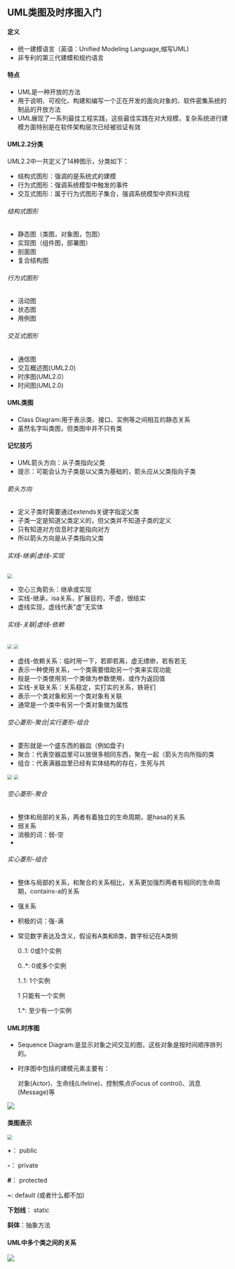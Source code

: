 ## UML类图及时序图入门

#### 定义

* 统一建模语言（英语：Unified Modeling Language,缩写UML)
* 非专利的第三代建模和规约语言

#### 特点

* UML是一种开放的方法
* 用于说明、可视化、构建和编写一个正在开发的面向对象的、软件密集系统的制品的开放方法
* UML展现了一系列最佳工程实践，这些最佳实践在对大规模，复杂系统进行建模方面特别是在软件架构层次已经被验证有效

#### UML2.2分类

UML2.2中一共定义了14种图示，分类如下：

* 结构式图形：强调的是系统式的建模
* 行为式图形：强调系统模型中触发的事件
* 交互式图形：属于行为式图形子集合，强调系统模型中资料流程

###### 结构式图形

* 静态图（类图，对象图，包图）
* 实现图（组件图，部署图）
* 剖面图
* 复合结构图

###### 行为式图形

* 活动图
* 状态图
* 用例图

###### 交互式图形

* 通信图
* 交互概述图(UML2.0)
* 时序图(UML2.0）
* 时间图(UML2.0)

#### UML类图

* Class Diagram:用于表示类、接口、实例等之间相互的静态关系
* 虽然名字叫类图，但类图中并不只有类

#### 记忆技巧

* UML箭头方向：从子类指向父类
* 提示：可能会认为子类是以父类为基础的，箭头应从父类指向子类

###### 箭头方向

* 定义子类时需要通过extends关键字指定父类
* 子类一定是知道父类定义的，但父类并不知道子类的定义
* 只有知道对方信息时才能指向对方
* 所以箭头方向是从子类指向父类

###### 实线-继承|虚线-实现

<img src="../../assets/img/2022-06-06/fast_23-57-17.png" style="zoom:67%;" />

* 空心三角箭头：继承或实现
* 实线-继承，isa关系，扩展目的，不虚，很结实
* 虚线实现，虚线代表”虚”无实体

###### 实线-关联|虚线-依赖

<img src="F:\code_reference\AoLyu.github.io\docs\assets\img\2022-06-07\fast_00-01-08.png" style="zoom:67%;" />

<img src="../../assets/img/2022-06-07/fast_00-04-38.png" style="zoom:67%;" />

* 虚线-依赖关系：临时用一下，若即若离，虚无缥缈，若有若无
* 表示一种使用关系，一个类需要借助另一个类来实现功能
* 般是一个类使用另一个类做为参数使用，或作为返回值
* 实线-关联关系：关系稳定，实打实的关系，铁哥们
* 表示一个类对象和另一个类对象有关联
* 通常是一个类中有另一个类对象做为属性

###### 空心菱形-聚合|实行菱形-组合

* 菱形就是一个盛东西的器皿（例如盘子)
* 聚合：代表空器皿里可以放很多相同东西，聚在一起（箭头方向所指的类
* 组合：代表满器皿里已经有实体结构的存在，生死与共

  

<img src="../../assets/img/2022-06-07/fast_00-07-40.png" style="zoom:67%;" />

<img src="../../assets/img/2022-06-07/fast_00-08-28.png" style="zoom:67%;" />

###### 空心菱形-聚合

* 整体和局部的关系，两者有着独立的生命周期，是hasa的关系
* 弱关系
* 消极的词：弱-空
* 

###### 实心菱形-组合

* 整体与局部的关系，和聚合的关系相比，关系更加强烈两者有相同的生命周期，contains-a的关系

* 强关系

* 积极的词：强-满

* 常见数字表达及含义，假设有A类和B类，数字标记在A类侧

  0..1:  0或1个实例

  0..*: 0或多个实例

  1..1: 1个实例

  1    只能有一个实例

  1.*:  至少有一个实例

#### UML时序图

* Sequence Diagram:是显示对象之间交互的图，这些对象是按时间顺序排列的。

* 时序图中包括的建模元素主要有：

  对象(Actor)、生命线(Lifeline)、控制焦点(Focus of control)、消息(Message)等

![](../../assets/img/2022-06-07/fast_00-14-57.png)

#### 类图表示

<img src="../../assets/img/2022-06-07/fast_00-18-18.png" style="zoom:67%;" />

**+**： public

**-**： private

**#**： protected

**~**:  default (或者什么都不加)

**下划线**： static

**斜体**：抽象方法

#### UML中多个类之间的关系

![](../../assets/img/2022-06-07/fast_00-24-33.png)

